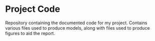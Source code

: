 # Project Code
Repository containing the documented code for my project.
Contains various files used to produce models, along with files used to produce figures to aid the report.
